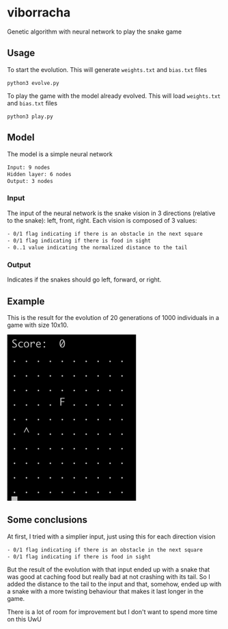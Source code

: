 # viborracha
Genetic algorithm with neural network to play the snake game

## Usage

To start the evolution. This will generate `weights.txt` and `bias.txt` files
```
python3 evolve.py
```

To play the game with the model already evolved. This will load `weights.txt` and `bias.txt` files
```
python3 play.py
```

## Model

The model is a simple neural network
```
Input: 9 nodes
Hidden layer: 6 nodes
Output: 3 nodes
```

### Input
The input of the neural network is the snake vision in 3 directions (relative to the snake): left, front, right. Each vision is composed of 3 values:
```
- 0/1 flag indicating if there is an obstacle in the next square
- 0/1 flag indicating if there is food in sight
- 0..1 value indicating the normalized distance to the tail
```

### Output
Indicates if the snakes should go left, forward, or right.

## Example
This is the result for the evolution of 20 generations of 1000 individuals in a game with size 10x10.

![Play example](play-example.gif)

## Some conclusions
At first, I tried with a simplier input, just using this for each direction vision

```
- 0/1 flag indicating if there is an obstacle in the next square
- 0/1 flag indicating if there is food in sight
```

But the result of the evolution with that input ended up with a snake that was good at caching food but really bad at not crashing with its tail. So I added the distance to the tail to the input and that, somehow, ended up with a snake with a more twisting behaviour that makes it last longer in the game. 

There is a lot of room for improvement but I don't want to spend more time on this UwU
